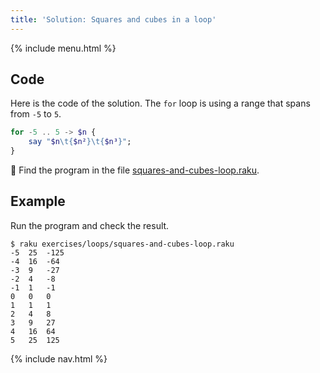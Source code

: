 ```yaml
---
title: 'Solution: Squares and cubes in a loop'
---
```


{% include menu.html %}

## Code

Here is the code of the solution. The `for` loop is using a range that spans from `-5` to `5`.

```raku
for -5 .. 5 -> $n {
    say "$n\t{$n²}\t{$n³}";
}
```

🦋 Find the program in the file [squares-and-cubes-loop.raku](https://github.com/ash/raku-course/blob/master/exercises/loops/squares-and-cubes-loop.raku).

## Example

Run the program and check the result.

```console
$ raku exercises/loops/squares-and-cubes-loop.raku
-5	25	-125
-4	16	-64
-3	9	-27
-2	4	-8
-1	1	-1
0	0	0
1	1	1
2	4	8
3	9	27
4	16	64
5	25	125
```

{% include nav.html %}

